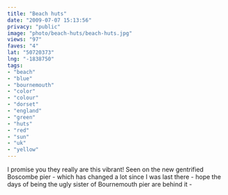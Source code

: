 ```yaml
---
title: "Beach huts"
date: "2009-07-07 15:13:56"
privacy: "public"
image: "photo/beach-huts/beach-huts.jpg"
views: "97"
faves: "4"
lat: "50720373"
lng: "-1838750"
tags:
- "beach"
- "blue"
- "bournemouth"
- "color"
- "colour"
- "dorset"
- "england"
- "green"
- "huts"
- "red"
- "sun"
- "uk"
- "yellow"
---
```

I promise you they really are this vibrant! Seen on the new gentrified Boscombe pier - which has changed a lot since I was last there - hope the days of being the ugly sister of Bournemouth pier are behind it - <a href="/photos/2009/07/07/beach-huts" rel="nofollow"></a>
